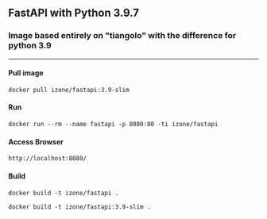 ## FastAPI with Python 3.9.7
### Image based entirely on "tiangolo" with the difference for python 3.9
-----
			
#### Pull image
```
docker pull izone/fastapi:3.9-slim
```

#### Run
```
docker run --rm --name fastapi -p 8080:80 -ti izone/fastapi
```

#### Access Browser
```
http://localhost:8080/
```

#### Build
```
docker build -t izone/fastapi .
```
```
docker build -t izone/fastapi:3.9-slim .
```


